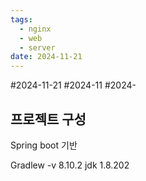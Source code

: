 ```yaml
---
tags:
  - nginx
  - web
  - server
date: 2024-11-21
---
```

#2024-11-21 #2024-11 #2024-

## 프로젝트 구성
Spring boot 기반

Gradlew -v 8.10.2
jdk 1.8.202